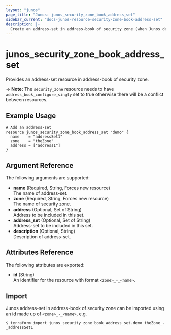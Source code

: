 ```yaml
---
layout: "junos"
page_title: "Junos: junos_security_zone_book_address_set"
sidebar_current: "docs-junos-resource-security-zone-book-address-set"
description: |-
  Create an address-set in address-book of security zone (when Junos device supports it)
---
```


# junos_security_zone_book_address_set

Provides an address-set resource in address-book of security zone.

-> **Note:** The `security_zone` resource needs to have `address_book_configure_singly` set to true
otherwise there will be a conflict between resources.

## Example Usage

```hcl
# Add an address-set
resource junos_security_zone_book_address_set "demo" {
  name    = "addressSet1"
  zone    = "theZone"
  address = ["address1"]
}
```

## Argument Reference

The following arguments are supported:

- **name** (Required, String, Forces new resource)  
  The name of address-set.
- **zone** (Required, String, Forces new resource)  
  The name of security zone.
- **address** (Optional, Set of String)  
  Address to be included in this set.
- **address_set** (Optional, Set of String)  
  Address-set to be included in this set.
- **description** (Optional, String)  
  Description of address-set.

## Attributes Reference

The following attributes are exported:

- **id** (String)  
  An identifier for the resource with format `<zone>_-_<name>`.

## Import

Junos address-set in address-book of security zone can be imported using an id made up of
`<zone>_-_<name>`, e.g.

```shell
$ terraform import junos_security_zone_book_address_set.demo theZone_-_addressSet1
```
